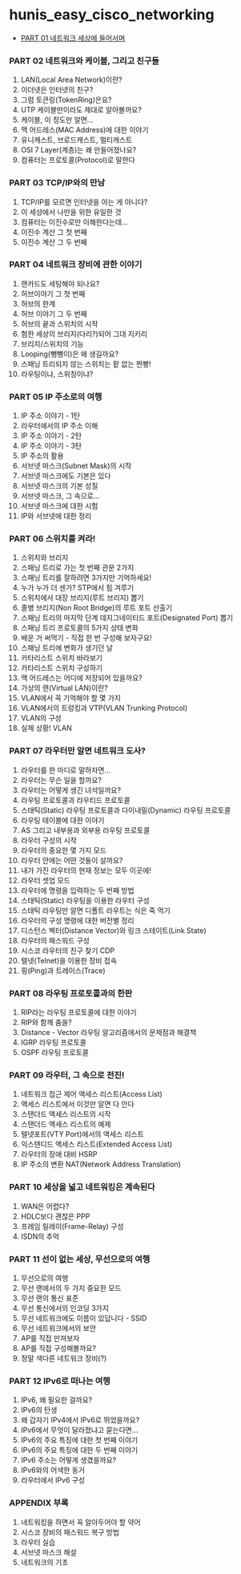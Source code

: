 # hunis_easy_cisco_networking

- <a href="part01.md">PART 01 네트워크 세상에 들어서며</a>

### PART 02 네트워크와 케이블, 그리고 친구들

1. LAN(Local Area Network)이란?
2. 이더넷은 인터넷의 친구?
3. 그럼 토큰링(TokenRing)은요?
4. UTP 케이블만이라도 제대로 알아볼까요?
5. 케이블, 이 정도만 알면…
6. 맥 어드레스(MAC Address)에 대한 이야기
7. 유니캐스트, 브로드캐스트, 멀티캐스트
8. OSI 7 Layer(계층)는 왜 만들어졌나요?
9. 컴퓨터는 프로토콜(Protocol)로 말한다

### PART 03 TCP/IP와의 만남

1. TCP/IP를 모르면 인터넷을 아는 게 아니다?
2. 이 세상에서 나만을 위한 유일한 것
3. 컴퓨터는 이진수로만 이해한다는데…
4. 이진수 계산 그 첫 번째
5. 이진수 계산 그 두 번째

### PART 04 네트워크 장비에 관한 이야기

1. 랜카드도 세팅해야 되나요?
2. 허브이야기 그 첫 번째
3. 허브의 한계
4. 허브 이야기 그 두 번째
5. 허브의 끝과 스위치의 시작
6. 험한 세상의 브리지(다리?)되어 그대 지키리
7. 브리지/스위치의 기능
8. Looping(뺑뺑이)은 왜 생길까요?
9. 스패닝 트리되지 않는 스위치는 팥 없는 찐빵!
10. 라우팅이냐, 스위칭이냐?

### PART 05 IP 주소로의 여행

1. IP 주소 이야기 - 1탄
2. 라우터에서의 IP 주소 이해
3. IP 주소 이야기 - 2탄
4. IP 주소 이야기 - 3탄
5. IP 주소의 활용
6. 서브넷 마스크(Subnet Mask)의 시작
7. 서브넷 마스크에도 기본은 있다
8. 서브넷 마스크의 기본 성질
9. 서브넷 마스크, 그 속으로…
10. 서브넷 마스크에 대한 시험
11. IP와 서브넷에 대한 정리

### PART 06 스위치를 켜라!

1. 스위치와 브리지
2. 스패닝 트리로 가는 첫 번째 관문 2가지
3. 스패닝 트리를 잘하려면 3가지만 기억하세요!
4. 누가 누가 더 센가? STP에서 힘 겨루기
5. 스위치에서 대장 브리지(루트 브리지) 뽑기
6. 졸병 브리지(Non Root Bridge)의 루트 포트 선출기
7. 스패닝 트리의 마지막 단계 데지그네이티드 포트(Designated Port) 뽑기
8. 스패닝 트리 프로토콜의 5가지 상태 변화
9. 배운 거 써먹기 - 직접 한 번 구성해 보자구요!
10. 스패닝 트리에 변화가 생기던 날
11. 카타리스트 스위치 바라보기
12. 카타리스트 스위치 구성하기
13. 맥 어드레스는 어디에 저장되어 있을까요?
14. 가상의 랜(Virtual LAN)이란?
15. VLAN에서 꼭 기억해야 할 몇 가지
16. VLAN에서의 트렁킹과 VTP(VLAN Trunking Protocol)
17. VLAN의 구성
18. 실제 상황! VLAN

### PART 07 라우터만 알면 네트워크 도사?

1. 라우터를 한 마디로 말하자면…
2. 라우터는 무슨 일을 할까요?
3. 라우터는 어떻게 생긴 녀석일까요?
4. 라우팅 프로토콜과 라우티드 프로토콜
5. 스태틱(Static) 라우팅 프로토콜과 다이내밀(Dynamic) 라우팅 프로토콜
6. 라우팅 테이블에 대한 이야기
7. AS 그리고 내부용과 외부용 라우팅 프로토콜
8. 라우터 구성의 시작
9. 라우터의 중요한 몇 가지 모드
10. 라우터 안에는 어떤 것들이 살까요?
11. 내가 가진 라우터의 현재 정보는 모두 이곳에!
12. 라우터 셋업 모드
13. 라우터에 명령을 입력하는 두 번째 방법
14. 스태틱(Static) 라우팅을 이용한 라우터 구성
15. 스태틱 라우팅만 알면 디폴트 라우트는 식은 죽 먹기
16. 라우터의 구성 명령에 대한 버전별 정리
17. 디스턴스 벡터(Distance Vector)와 링크 스테이트(Link State)
18. 라우터의 패스워드 구성
19. 시스코 라우터의 친구 찾기 CDP
20. 텔넷(Telnet)을 이용한 장비 접속
21. 핑(Ping)과 트레이스(Trace)

### PART 08 라우팅 프로토콜과의 한판

1. RIP라는 라우팅 프로토콜에 대한 이야기
2. RIP와 함께 춤을?
3. Distance - Vector 라우팅 알고리즘에서의 문제점과 해결책
4. IGRP 라우팅 프로토콜
5. OSPF 라우팅 프로토콜

### PART 09 라우터, 그 속으로 전진!

1. 네트워크 접근 제어 액세스 리스트(Access List)
2. 액세스 리스트에서 이것만 알면 다 안다
3. 스탠더드 액세스 리스트의 시작
4. 스탠더드 액세스 리스트의 예제
5. 텔넷포트(VTY Port)에서의 액세스 리스트
6. 익스텐디드 액세스 리스트(Extended Access List)
7. 라우터의 장애 대비 HSRP
8. IP 주소의 변환 NAT(Network Address Translation)

### PART 10 세상을 넓고 네트워킹은 계속된다

1. WAN은 어렵다?
2. HDLC보다 괜찮은 PPP
3. 프레임 릴레이(Frame-Relay) 구성
4. ISDN의 추억

### PART 11 선이 없는 세상, 무선으로의 여행

1. 무선으로의 여행
2. 무선 랜에서의 두 가지 중요한 모드
3. 무선 랜의 통신 표준
4. 무선 통신에서의 인코딩 3가지
5. 무선 네트워크에도 이름이 있답니다 - SSID
6. 무선 네트워크에서의 보안
7. AP를 직접 만져보자
8. AP를 직접 구성해볼까요?
9. 정말 색다른 네트워크 장비(?)

### PART 12 IPv6로 떠나는 여행

1. IPv6, 왜 필요한 걸까요?
2. IPv6의 탄생
3. 왜 갑자기 IPv4에서 IPv6로 뛰었을까요?
4. IPv6에서 무엇이 달라졌냐고 묻는다면…
5. IPv6의 주요 특징에 대한 첫 번째 이야기
6. IPv6의 주요 특징에 대한 두 번째 이야기
7. IPv6 주소는 어떻게 생겼을까요?
8. IPv6와의 어색한 동거
9. 라우터에서 IPv6 구성

### APPENDIX 부록

1. 네트워킹을 하면서 꼭 알아두어야 할 약어
2. 시스코 장비의 패스워드 복구 방법
3. 라우터 실습
4. 서브넷 마스크 해설
5. 네트워크의 기초
